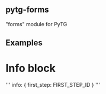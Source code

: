 ## pytg-forms
"forms" module for PyTG

## Examples

# Info block
'''
info: {
  first_step: FIRST_STEP_ID
}
'''
